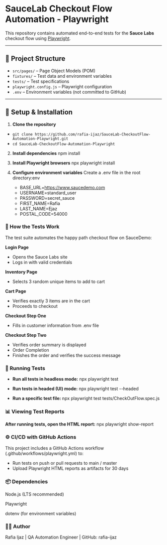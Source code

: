 # SauceLab Checkout Flow Automation - Playwright

This repository contains automated end-to-end tests for the **Sauce Labs** checkout flow using [Playwright](https://playwright.dev/).

---

## 📂 Project Structure
- `src/pages/` – Page Object Models (POM)
- `fixtures/` – Test data and environment variables
- `tests/` – Test specifications
- `playwright.config.js` – Playwright configuration
- `.env` – Environment variables (not committed to GitHub)

---

## 🚀 Setup & Installation

   1. **Clone the repository**

 -  `git clone https://github.com/rafia-ijaz/SauceLab-CheckoutFlow-Automation-Playwright.git`
 -  `cd SauceLab-CheckoutFlow-Automation-Playwright`

2. **Install dependencies**
    npm install

3. **Install Playwright browsers**
    npx playwright install

4. **Configure environment variables**
    Create a .env file in the root directory:env

   - BASE_URL=https://www.saucedemo.com
   - USERNAME=standard_user
   - PASSWORD=secret_sauce
   - FIRST_NAME=Rafia
   - LAST_NAME=Ejaz
   - POSTAL_CODE=54000
  
### 🧪 How the Tests Work

The test suite automates the happy path checkout flow on SauceDemo:

**Login Page**
- Opens the Sauce Labs site
- Logs in with valid credentials

**Inventory Page**
- Selects 3 random unique items to add to cart

**Cart Page**
- Verifies exactly 3 items are in the cart
- Proceeds to checkout

**Checkout Step One**
- Fills in customer information from .env file

**Checkout Step Two**
- Verifies order summary is displayed
- Order Completion
- Finishes the order and verifies the success message

### 🧪 Running Tests

 - **Run all tests in headless mode:** 
     npx playwright test
 
-  **Run tests in headed (UI) mode:**
     npx playwright test --headed
  
 - **Run a specific test file:**
   npx playwright test tests/CheckOutFlow.spec.js

### 📊 Viewing Test Reports

  **After running tests, open the HTML report:**
    npx playwright show-report


### ⚙️ CI/CD with GitHub Actions
  This project includes a GitHub Actions workflow (.github/workflows/playwright.yml) to:

  - Run tests on push or pull requests to main / master
  - Upload Playwright HTML reports as artifacts for 30 days



### 📦 Dependencies
  Node.js (LTS recommended)

  Playwright

  dotenv (for environment variables)

### 👩‍💻 Author
  Rafia Ijaz | 
  QA Automation Engineer | 
  GitHub: rafia-ijaz
